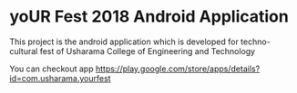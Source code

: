 # yoUR Fest 2018 Android Application
This project is the android application which is developed for techno-cultural fest of Usharama College of Engineering and Technology  

You can checkout app https://play.google.com/store/apps/details?id=com.usharama.yourfest

